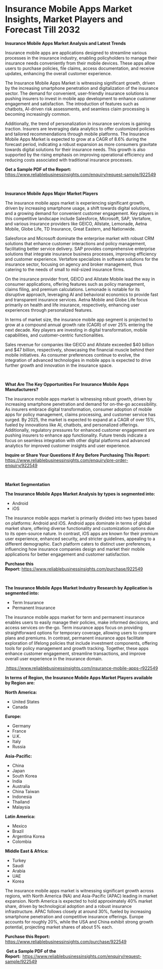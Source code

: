 <p><h1>Insurance Mobile Apps Market Insights, Market Players and Forecast Till 2032</h1></p><p><strong>Insurance Mobile Apps Market Analysis and Latest Trends</strong></p>
<p><p>Insurance mobile apps are applications designed to streamline various processes in the insurance industry, enabling policyholders to manage their insurance needs conveniently from their mobile devices. These apps allow users to purchase policies, file claims, access documentation, and receive updates, enhancing the overall customer experience.</p><p>The Insurance Mobile Apps Market is witnessing significant growth, driven by the increasing smartphone penetration and digitalization of the insurance sector. The demand for convenient, user-friendly insurance solutions is pushing insurers to invest in mobile app development to enhance customer engagement and satisfaction. The introduction of features such as chatbots, AI-driven risk assessments, and seamless claim processing is becoming increasingly common.</p><p>Additionally, the trend of personalization in insurance services is gaining traction. Insurers are leveraging data analytics to offer customized policies and tailored recommendations through mobile platforms. The Insurance Mobile Apps Market is expected to grow at a CAGR of 8.6% during the forecast period, indicating a robust expansion as more consumers gravitate towards digital solutions for their insurance needs. This growth is also supported by the rising emphasis on improving operational efficiency and reducing costs associated with traditional insurance processes.</p></p>
<p><strong>Get a Sample PDF of the Report:&nbsp;</strong> <a href="https://www.reliablebusinessinsights.com/enquiry/request-sample/922549?utm_campaign=2278&utm_medium=2&utm_source=Github&utm_content=ia&utm_term=18042025&utm_id=insurance-mobile-apps">https://www.reliablebusinessinsights.com/enquiry/request-sample/922549</a></p>
<p>&nbsp;</p>
<p><strong>Insurance Mobile Apps Major Market Players</strong></p>
<p><p>The insurance mobile apps market is experiencing significant growth, driven by increasing smartphone usage, a shift towards digital solutions, and a growing demand for convenient customer engagement. Key players in this competitive landscape include Salesforce, Microsoft, SAP, Vertafore, and various insurance providers like GEICO, Allstate, Lemonade, Aetna Mobile, Globe Life, TD Insurance, Great Eastern, and Nationwide.</p><p>Salesforce and Microsoft dominate the enterprise market with robust CRM solutions that enhance customer interactions and policy management, facilitating better service delivery. SAP provides comprehensive enterprise solutions that integrate insurance business processes, improving efficiency and customer experience. Vertafore specializes in software solutions for the insurance sector, focusing on agency and broker management, thus catering to the needs of small to mid-sized insurance firms.</p><p>On the insurance provider front, GEICO and Allstate Mobile lead the way in consumer applications, offering features such as policy management, claims filing, and premium calculations. Lemonade is notable for its disruptive approach, leveraging AI and behavioral economics to provide fast and transparent insurance services. Aetna Mobile and Globe Life focus primarily on health and life insurance, respectively, enhancing user experiences through personalized features.</p><p>In terms of market size, the insurance mobile app segment is projected to grow at a compound annual growth rate (CAGR) of over 25% entering the next decade. Key players are investing in digital transformation, mobile capabilities, and customer-centric functionalities. </p><p>Sales revenue for companies like GEICO and Allstate exceeded $40 billion and $47 billion, respectively, showcasing the financial muscle behind their mobile initiatives. As consumer preferences continue to evolve, the integration of advanced technologies in mobile apps is expected to drive further growth and innovation in the insurance space.</p></p>
<p>&nbsp;</p>
<p><strong>What Are The Key Opportunities For Insurance Mobile Apps Manufacturers?</strong></p>
<p><p>The insurance mobile apps market is witnessing robust growth, driven by increasing smartphone penetration and demand for on-the-go accessibility. As insurers embrace digital transformation, consumer adoption of mobile apps for policy management, claims processing, and customer service has surged. By 2025, the market is expected to expand at a CAGR of over 15%, fueled by innovations like AI, chatbots, and personalized offerings. Additionally, regulatory pressures for enhanced customer engagement are pushing insurers to enhance app functionality. Future trends indicate a focus on seamless integration with other digital platforms and advanced analytics for improved customer insights and user experience.</p></p>
<p><strong>Inquire or Share Your Questions If Any Before Purchasing This Report:</strong> <a href="https://www.reliablebusinessinsights.com/enquiry/pre-order-enquiry/922549?utm_campaign=2278&utm_medium=2&utm_source=Github&utm_content=ia&utm_term=18042025&utm_id=insurance-mobile-apps">https://www.reliablebusinessinsights.com/enquiry/pre-order-enquiry/922549</a></p>
<p>&nbsp;</p>
<p><strong>Market Segmentation</strong></p>
<p><strong>The Insurance Mobile Apps Market Analysis by types is segmented into:</strong></p>
<p><ul><li>Android</li><li>iOS</li></ul></p>
<p><p>The insurance mobile apps market is primarily divided into two types based on platforms: Android and iOS. Android apps dominate in terms of global market share, offering diverse functionality and customization options due to its open-source nature. In contrast, iOS apps are known for their premium user experience, enhanced security, and stricter guidelines, appealing to a different demographic. Each platform caters to distinct user preferences, influencing how insurance companies design and market their mobile applications for better engagement and customer satisfaction.</p></p>
<p><strong>Purchase this Report:&nbsp;</strong><a href="https://www.reliablebusinessinsights.com/purchase/922549?utm_campaign=2278&utm_medium=2&utm_source=Github&utm_content=ia&utm_term=18042025&utm_id=insurance-mobile-apps">https://www.reliablebusinessinsights.com/purchase/922549</a></p>
<p>&nbsp;</p>
<p><strong>The Insurance Mobile Apps Market Industry Research by Application is segmented into:</strong></p>
<p><ul><li>Term Insurance</li><li>Permanent Insurance</li></ul></p>
<p><p>The insurance mobile apps market for term and permanent insurance enables users to easily manage their policies, make informed decisions, and access services on-the-go. Term insurance apps focus on providing straightforward options for temporary coverage, allowing users to compare plans and premiums. In contrast, permanent insurance apps facilitate exploration of lifelong policies that include investment components, offering tools for policy management and growth tracking. Together, these apps enhance customer engagement, streamline transactions, and improve overall user experience in the insurance domain.</p></p>
<p><a href="https://www.reliablebusinessinsights.com/insurance-mobile-apps-r922549?utm_campaign=2278&utm_medium=2&utm_source=Github&utm_content=ia&utm_term=18042025&utm_id=insurance-mobile-apps">&nbsp;https://www.reliablebusinessinsights.com/insurance-mobile-apps-r922549</a></p>
<p><strong>In terms of Region, the Insurance Mobile Apps Market Players available by Region are:</strong></p>
<p>
    <p> <strong> North America: </strong>
        <ul>
            <li>United States</li>
            <li>Canada</li>
        </ul>
        </p> 
    <p> <strong> Europe: </strong>
        <ul>
            <li>Germany</li>
            <li>France</li>
            <li>U.K.</li>
            <li>Italy</li>
            <li>Russia</li>
        </ul>
        </p> 
    <p> <strong> Asia-Pacific: </strong>
        <ul>
            <li>China</li>
            <li>Japan</li>
            <li>South Korea</li>
            <li>India</li>
            <li>Australia</li>
            <li>China Taiwan</li>
            <li>Indonesia</li>
            <li>Thailand</li>
            <li>Malaysia</li>
        </ul>
        </p> 
    <p> <strong> Latin America: </strong>
        <ul>
            <li>Mexico</li>
            <li>Brazil</li>
            <li>Argentina Korea</li>
            <li>Colombia</li>
        </ul>
        </p> 
    <p> <strong> Middle East & Africa: </strong>
        <ul>
            <li>Turkey</li>
            <li>Saudi</li>
            <li>Arabia</li>
            <li>UAE</li>
            <li>Korea</li>
        </ul>
    </p>
    </p>
<p><p>The insurance mobile apps market is witnessing significant growth across regions, with North America (NA) and Asia-Pacific (APAC) leading in market expansion. North America is expected to hold approximately 40% market share, driven by technological adoption and a robust insurance infrastructure. APAC follows closely at around 30%, fueled by increasing smartphone penetration and competitive insurance offerings. Europe accounts for roughly 20%, while the USA and China exhibit strong growth potential, projecting market shares of about 5% each.</p></p>
<p><strong>Purchase this Report: </strong><a href="https://www.reliablebusinessinsights.com/purchase/922549?utm_campaign=2278&utm_medium=2&utm_source=Github&utm_content=ia&utm_term=18042025&utm_id=insurance-mobile-apps">https://www.reliablebusinessinsights.com/purchase/922549</a></p>
<p>&nbsp;<strong>Get a Sample PDF of the Report:&nbsp;&nbsp;</strong><a href="https://www.reliablebusinessinsights.com/enquiry/request-sample/922549?utm_campaign=2278&utm_medium=2&utm_source=Github&utm_content=ia&utm_term=18042025&utm_id=insurance-mobile-apps">https://www.reliablebusinessinsights.com/enquiry/request-sample/922549</a></p>
<p><strong></strong></p>
<p><p></p><p></p><p></p></p>